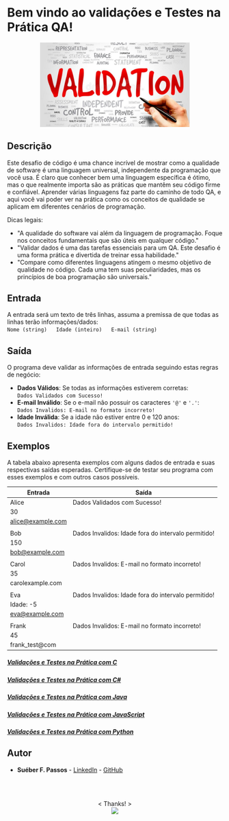 # Bem vindo ao validações e Testes na Prática QA!

<p align="center">
  <img src='https://github.com/SueberDEV/DESAFIOS_DIO/blob/main/IMG/1581595049242.jpeg' width='350'>
  </p>


## Descrição

Este desafio de código é uma chance incrível de mostrar como a qualidade de software é uma linguagem universal, independente da programação que você usa. É claro que conhecer bem uma linguagem específica é ótimo, mas o que realmente importa são as práticas que mantêm seu código firme e confiável. Aprender várias linguagens faz parte do caminho de todo QA, e aqui você vai poder ver na prática como os conceitos de qualidade se aplicam em diferentes cenários de programação.

Dicas legais:

-   "A qualidade do software vai além da linguagem de programação. Foque nos conceitos fundamentais que são úteis em qualquer código."
-   "Validar dados é uma das tarefas essenciais para um QA. Este desafio é uma forma prática e divertida de treinar essa habilidade."
-   "Compare como diferentes linguagens atingem o mesmo objetivo de qualidade no código. Cada uma tem suas peculiaridades, mas os princípios de boa programação são universais."


## Entrada

A entrada será um texto de três linhas, assuma a premissa de que todas as linhas terão informações/dados:  
`Nome (string)  
Idade (inteiro)  
E-mail (string)`

## Saída

O programa deve validar as informações de entrada seguindo estas regras de negócio:

-   **Dados Válidos**: Se todas as informações estiverem corretas:  
    `Dados Validados com Sucesso!`
-   **E-mail Inválido**: Se o e-mail não possuir os caracteres `'@'`  e  `'.'`:  
    `Dados Invalidos: E-mail no formato incorreto!`
-   **Idade Inválida**: Se a idade não estiver entre 0 e 120 anos:  
    `Dados Invalidos: Idade fora do intervalo permitido!`

## Exemplos

A tabela abaixo apresenta exemplos com alguns dados de entrada e suas respectivas saídas esperadas. Certifique-se de testar seu programa com esses exemplos e com outros casos possíveis.





| Entrada             | Saída                                                |
|---------------------|------------------------------------------------------|
| Alice               | Dados Validados com Sucesso!                         |
| 30                  |                                                      |
| alice@example.com   |                                                      |
|                     |                                                      |
| Bob                 | Dados Invalidos: Idade fora do intervalo permitido!  |
| 150                 |                                                      |
| bob@example.com     |                                                      |
|                     |                                                      |
| Carol               | Dados Invalidos: E-mail no formato incorreto!        |
| 35                  |                                                      |
| carolexample.com    |                                                      |
|                     |                                                      |
| Eva                 | Dados Invalidos: Idade fora do intervalo permitido!  |
| Idade: -5           |                                                      |
| eva@example.com     |                                                      |
|                     |                                                      |
| Frank               | Dados Invalidos: E-mail no formato incorreto!        |
| 45                  |                                                      |
| frank_test@com      |                                                      |



##### [Validações e Testes na Prática com C](https://github.com/SueberDEV/DESAFIOS_DIO/blob/9fa9a0ab2e3190c3d61c00eace42915ce248a979/CODE_CHALENGES/Valida%C3%A7%C3%B5es%20e%20Testes%20na%20Pr%C3%A1tica%20com%20C%23.txt)
##### [Validações e Testes na Prática com C#]()
##### [Validações e Testes na Prática com Java]()
##### [Validações e Testes na Prática com JavaScript]()
##### [Validações e Testes na Prática com Python]()






## Autor

-   **Suéber F. Passos** - [LinkedIn](https://www.linkedin.com/in/sueberfp) - [GitHub](https://github.com/SueberDEV)
<br>
<br>


<p align="center">
   < Thanks! > <br>
  <img src='https://i.gifer.com/Za3R.gif' width='350'>
  </p>
